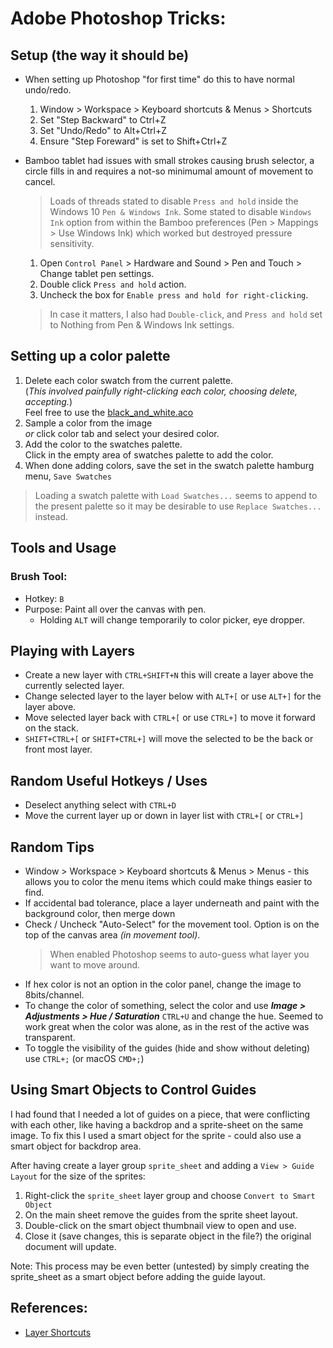 # Adobe Photoshop Tricks:

## Setup (the way it should be)
- When setting up Photoshop "for first time" do this to have normal undo/redo.
  1. Window > Workspace > Keyboard shortcuts & Menus > Shortcuts
  2. Set "Step Backward" to Ctrl+Z
  3. Set "Undo/Redo" to Alt+Ctrl+Z
  4. Ensure "Step Foreward" is set to Shift+Ctrl+Z
- Bamboo tablet had issues with small strokes causing brush selector, a circle fills in and requires a not-so minimumal amount of movement to cancel.
  > Loads of threads stated to disable `Press and hold` inside the Windows 10 `Pen & Windows Ink`. Some stated to disable `Windows Ink` option from within the Bamboo preferences (Pen > Mappings > Use Windows Ink) which worked but destroyed pressure sensitivity.

  1. Open `Control Panel` > Hardware and Sound > Pen and Touch > Change tablet pen settings.
  2. Double click `Press and hold` action.
  3. Uncheck the box for `Enable press and hold for right-clicking`.

  > In case it matters, I also had `Double-click`, and `Press and hold` set to Nothing from Pen & Windows Ink settings.


## Setting up a color palette
1. Delete each color swatch from the current palette.  
(_This involved painfully right-clicking each color, choosing delete, accepting._)  
Feel free to use the [black_and_white.aco](../config/adobe_photoshop/black_and_white.aco)
2. Sample a color from the image  
_or_ click color tab and select your desired color.
3. Add the color to the swatches palette.  
Click in the empty area of swatches palette to add the color.
4. When done adding colors, save the set in the swatch palette hamburg menu, `Save Swatches`

> Loading a swatch palette with `Load Swatches...` seems to append to the present palette so it may be desirable to use `Replace Swatches...` instead.

## Tools and Usage

### Brush Tool:
- Hotkey: `B`
- Purpose: Paint all over the canvas with pen.
	- Holding `ALT` will change temporarily to color picker, eye dropper.

## Playing with Layers
- Create a new layer with `CTRL+SHIFT+N` this will create a layer above the currently selected layer.
- Change selected layer to the layer below with `ALT+[` or use `ALT+]` for the layer above.
- Move selected layer back with `CTRL+[` or use `CTRL+]` to move it forward on the stack.
- `SHIFT+CTRL+[` or `SHIFT+CTRL+]` will move the selected to be the back or front most layer.


## Random Useful Hotkeys / Uses
- Deselect anything select with `CTRL+D`
- Move the current layer up or down in layer list with `CTRL+[` or `CTRL+]`

## Random Tips
- Window > Workspace > Keyboard shortcuts & Menus > Menus - this allows you to color the menu items which could make things easier to find.
- If accidental bad tolerance, place a layer underneath and paint with the background color, then merge down
- Check / Uncheck "Auto-Select" for the movement tool. Option is on the top of the canvas area _(in movement tool)_.
	> When enabled Photoshop seems to auto-guess what layer you want to move around.
- If hex color is not an option in the color panel, change the image to 8bits/channel.
- To change the color of something, select the color and use **_Image > Adjustments > Hue / Saturation_** `CTRL+U` and change the hue. Seemed to work great when the color was alone, as in the rest of the active was transparent.
- To toggle the visibility of the guides (hide and show without deleting) use `CTRL+;` (or macOS `CMD+;`)

## Using Smart Objects to Control Guides

I had found that I needed a lot of guides on a piece, that were conflicting with each other, like having a backdrop and a sprite-sheet on the same image. To fix this I used a smart object for the sprite - could also use a smart object for backdrop area.

After having create a layer group `sprite_sheet` and adding a `View > Guide Layout` for the size of the sprites:

1. Right-click the `sprite_sheet` layer group and choose `Convert to Smart Object`
2. On the main sheet remove the guides from the sprite sheet layout.
3. Double-click on the smart object thumbnail view to open and use.
4. Close it (save changes, this is separate object in the file?) the original document will update.

Note: This process may be even better (untested) by simply creating the sprite_sheet as a smart object before adding the guide layout.


## References:
- [Layer Shortcuts](https://www.sitepoint.com/speed-up-your-photoshop-work-with-layer-shortcuts/)

